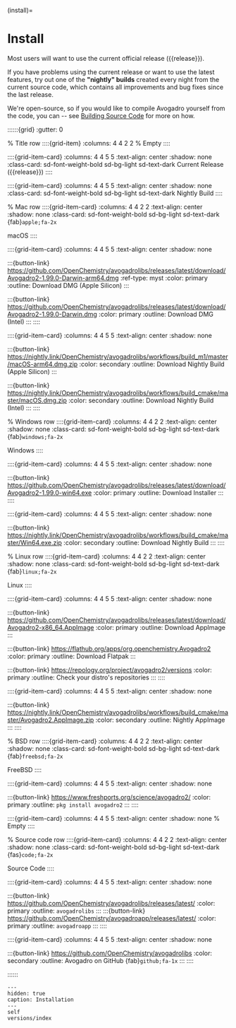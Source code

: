 (install)=

# Install

Most users will want to use the current official release ({{release}}).

If you have problems using the current release or want to use the latest features, try out one of the **"nightly" builds** created every night from the current source code, which contains all improvements and bug fixes since the last release.

We're open-source, so if you would like to compile Avogadro yourself from the code, you can -- see [Building Source Code](develop-build) for more on how.


::::::{grid}
:gutter: 0

% Title row
::::{grid-item}
:columns: 4 4 2 2
% Empty
::::


::::{grid-item-card}
:columns: 4 4 5 5
:text-align: center
:shadow: none
:class-card: sd-font-weight-bold sd-bg-light sd-text-dark
Current Release ({{release}})
::::


::::{grid-item-card}
:columns: 4 4 5 5
:text-align: center
:shadow: none
:class-card: sd-font-weight-bold sd-bg-light sd-text-dark
Nightly Build
::::


% Mac row
::::{grid-item-card}
:columns: 4 4 2 2
:text-align: center
:shadow: none
:class-card: sd-font-weight-bold sd-bg-light sd-text-dark
{fab}`apple;fa-2x`

macOS
::::


::::{grid-item-card}
:columns: 4 4 5 5
:text-align: center
:shadow: none

:::{button-link} https://github.com/OpenChemistry/avogadrolibs/releases/latest/download/Avogadro2-1.99.0-Darwin-arm64.dmg
:ref-type: myst
:color: primary
:outline:
Download DMG (Apple Silicon)
:::

:::{button-link} https://github.com/OpenChemistry/avogadrolibs/releases/latest/download/Avogadro2-1.99.0-Darwin.dmg
:color: primary
:outline:
Download DMG (Intel)
:::
::::


::::{grid-item-card}
:columns: 4 4 5 5
:text-align: center
:shadow: none

:::{button-link} https://nightly.link/OpenChemistry/avogadrolibs/workflows/build_m1/master/macOS-arm64.dmg.zip
:color: secondary
:outline:
Download Nightly Build (Apple Silicon)
:::

:::{button-link} https://nightly.link/OpenChemistry/avogadrolibs/workflows/build_cmake/master/macOS.dmg.zip
:color: secondary
:outline:
Download Nightly Build (Intel)
:::
::::


% Windows row
::::{grid-item-card}
:columns: 4 4 2 2
:text-align: center
:shadow: none
:class-card: sd-font-weight-bold sd-bg-light sd-text-dark
{fab}`windows;fa-2x`

Windows
::::


::::{grid-item-card}
:columns: 4 4 5 5
:text-align: center
:shadow: none

:::{button-link} https://github.com/OpenChemistry/avogadrolibs/releases/latest/download/Avogadro2-1.99.0-win64.exe
:color: primary
:outline:
Download Installer
:::
::::


::::{grid-item-card}
:columns: 4 4 5 5
:text-align: center
:shadow: none

:::{button-link} https://nightly.link/OpenChemistry/avogadrolibs/workflows/build_cmake/master/Win64.exe.zip
:color: secondary
:outline:
Download Nightly Build
:::
::::


% Linux row
::::{grid-item-card}
:columns: 4 4 2 2
:text-align: center
:shadow: none
:class-card: sd-font-weight-bold sd-bg-light sd-text-dark
{fab}`linux;fa-2x`

Linux
::::

::::{grid-item-card}
:columns: 4 4 5 5
:text-align: center
:shadow: none

:::{button-link} https://github.com/OpenChemistry/avogadrolibs/releases/latest/download/Avogadro2-x86_64.AppImage
:color: primary
:outline:
Download AppImage
:::

:::{button-link} https://flathub.org/apps/org.openchemistry.Avogadro2
:color: primary
:outline:
Download Flatpak
:::

:::{button-link} https://repology.org/project/avogadro2/versions
:color: primary
:outline:
Check your distro's repositories
:::
::::


::::{grid-item-card}
:columns: 4 4 5 5
:text-align: center
:shadow: none

:::{button-link} https://nightly.link/OpenChemistry/avogadrolibs/workflows/build_cmake/master/Avogadro2.AppImage.zip
:color: secondary
:outline:
Nightly AppImage
:::
::::


% BSD row
::::{grid-item-card}
:columns: 4 4 2 2
:text-align: center
:shadow: none
:class-card: sd-font-weight-bold sd-bg-light sd-text-dark
{fab}`freebsd;fa-2x`

FreeBSD
::::

::::{grid-item-card}
:columns: 4 4 5 5
:text-align: center
:shadow: none

:::{button-link} https://www.freshports.org/science/avogadro2/
:color: primary
:outline:
`pkg install avogadro2`
:::
::::

::::{grid-item-card}
:columns: 4 4 5 5
:text-align: center
:shadow: none
% Empty
::::


% Source code row
::::{grid-item-card}
:columns: 4 4 2 2
:text-align: center
:shadow: none
:class-card: sd-font-weight-bold sd-bg-light sd-text-dark
{fas}`code;fa-2x`

Source Code
::::

::::{grid-item-card}
:columns: 4 4 5 5
:text-align: center
:shadow: none

:::{button-link} https://github.com/OpenChemistry/avogadrolibs/releases/latest/
:color: primary
:outline:
`avogadrolibs`
:::
:::{button-link} https://github.com/OpenChemistry/avogadroapp/releases/latest/
:color: primary
:outline:
`avogadroapp`
:::
::::

::::{grid-item-card}
:columns: 4 4 5 5
:text-align: center
:shadow: none

:::{button-link} https://github.com/OpenChemistry/avogadrolibs
:color: secondary
:outline:
Avogadro on GitHub {fab}`github;fa-1x`
:::
::::

::::::


```{toctree}
---
hidden: true
caption: Installation
---
self
versions/index
```
